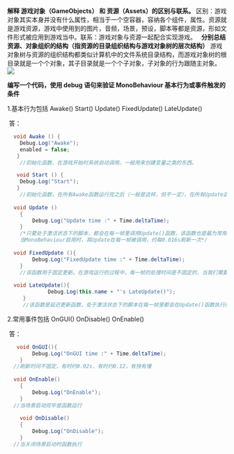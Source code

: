 **解释 游戏对象（GameObjects） 和 资源（Assets）的区别与联系。**
区别：游戏对象其实本身并没有什么属性，相当于一个空容器，容纳各个组件，属性。资源就是游戏资源，游戏中使用到的图片，音频，场景，预设，脚本等都是资源，形如文件形式被应用到游戏当中。联系：游戏对象与资源一起配合实现游戏。
 
**分别总结资源、对象组织的结构（指资源的目录组织结构与游戏对象树的层次结构）**
游戏对象树与资源的组织结构都类似计算机中的文件系统目录结构，而游戏对象树的根目录就是一个个对象，其子目录就是一个个子对象，子对象的行为跟随主对象。
 
![](https://timgsa.baidu.com/timg?image&quality=80&size=b9999_10000&sec=1522685106&di=ac208ab5ad89f5f0518663e7f35a0adb&imgtype=jpg&er=1&src=http%3A%2F%2Fimg.bitscn.com%2Fupimg%2Fallimg%2Fc141118%2F1416321061C1Z-25594.jpg)

**编写一个代码，使用 debug 语句来验证 MonoBehaviour 基本行为或事件触发的条件**


  
  1.基本行为包括 Awake() Start() Update() FixedUpdate() LateUpdate()
  
  答：
  
```C# 
  void Awake () {  
	Debug.Log("Awake");  
	enabled = false;  
   } 
    //初始化函数，在游戏开始时系统自动调用。一般用来创建变量之类的东西。 

   void Start () {  
	Debug.Log("Start");  
   }
    //初始化函数，在所有Awake函数运行完之后（一般是这样，但不一定），在所有Update函数前系统自动调用。一般用来给变量赋值。 
    
  void Update ()
    {
        Debug.Log("Update time :" + Time.deltaTime);
    }
    /*只要处于激活状态下的脚本，都会在每一帧里调用Update()函数，该函数也是最为常用的一个函数，用来更新逻辑。
    当MonoBehaviour启用时，其Update在每一帧被调用，约每0.016s刷新一次*/
 
  void FixedUpdate (){
        Debug.Log("FixedUpdate time :" + Time.deltaTime);
    }
    //该函数用于固定更新。在游戏运行的过程中，每一帧的处理时间是不固定的，当我们需要固定间隔时间执行某些代码时用到，固定0.02s刷新一次
    
  void LateUpdate(){
             Debug.Log(this.name + "'s LateUpdate()");
     }
     //该函数是延迟更新函数，处于激活状态下的脚本在每一帧里都会在Update()函数执行后调用该函数，通常用来调整代码执行的顺序，约0.016s刷新一次
```     
  
  2.常用事件包括 OnGUI() OnDisable() OnEnable()
  
  答：
  
```C#  
   void OnGUI(){
		Debug.Log("OnGUI time :" + Time.deltaTime);
	}
  //刷新时间不固定，有时约0.02s，有时约0.12，有快有慢
  
  void OnEnable()
	{
		Debug.Log("OnEnable");
	}
  //当场景启动完毕是函数运行
 
	void OnDisable()
	{
		Debug.Log("OnDisable");
	}
  //当关闭场景启动时函数执行
```  
  
  
